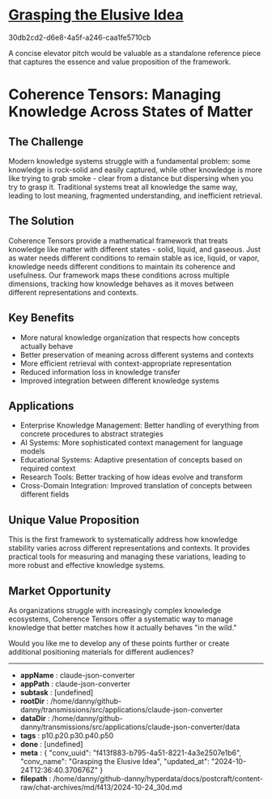 # [Grasping the Elusive Idea](https://claude.ai/chat/f413f883-b795-4a51-8221-4a3e2507e1b6)

30db2cd2-d6e8-4a5f-a246-caa1fe5710cb

 <antThinking>A concise elevator pitch would be valuable as a standalone reference piece that captures the essence and value proposition of the framework.</antThinking>

<antArtifact identifier="coherence-tensors-pitch" type="text/markdown" title="Coherence Tensors: Elevator Pitch">

# Coherence Tensors: Managing Knowledge Across States of Matter

## The Challenge
Modern knowledge systems struggle with a fundamental problem: some knowledge is rock-solid and easily captured, while other knowledge is more like trying to grab smoke - clear from a distance but dispersing when you try to grasp it. Traditional systems treat all knowledge the same way, leading to lost meaning, fragmented understanding, and inefficient retrieval.

## The Solution
Coherence Tensors provide a mathematical framework that treats knowledge like matter with different states - solid, liquid, and gaseous. Just as water needs different conditions to remain stable as ice, liquid, or vapor, knowledge needs different conditions to maintain its coherence and usefulness. Our framework maps these conditions across multiple dimensions, tracking how knowledge behaves as it moves between different representations and contexts.

## Key Benefits
- More natural knowledge organization that respects how concepts actually behave
- Better preservation of meaning across different systems and contexts
- More efficient retrieval with context-appropriate representation
- Reduced information loss in knowledge transfer
- Improved integration between different knowledge systems

## Applications
- Enterprise Knowledge Management: Better handling of everything from concrete procedures to abstract strategies
- AI Systems: More sophisticated context management for language models
- Educational Systems: Adaptive presentation of concepts based on required context
- Research Tools: Better tracking of how ideas evolve and transform
- Cross-Domain Integration: Improved translation of concepts between different fields

## Unique Value Proposition
This is the first framework to systematically address how knowledge stability varies across different representations and contexts. It provides practical tools for measuring and managing these variations, leading to more robust and effective knowledge systems.

## Market Opportunity
As organizations struggle with increasingly complex knowledge ecosystems, Coherence Tensors offer a systematic way to manage knowledge that better matches how it actually behaves "in the wild."

</antArtifact>

Would you like me to develop any of these points further or create additional positioning materials for different audiences?

---

* **appName** : claude-json-converter
* **appPath** : claude-json-converter
* **subtask** : [undefined]
* **rootDir** : /home/danny/github-danny/transmissions/src/applications/claude-json-converter
* **dataDir** : /home/danny/github-danny/transmissions/src/applications/claude-json-converter/data
* **tags** : p10.p20.p30.p40.p50
* **done** : [undefined]
* **meta** : {
  "conv_uuid": "f413f883-b795-4a51-8221-4a3e2507e1b6",
  "conv_name": "Grasping the Elusive Idea",
  "updated_at": "2024-10-24T12:36:40.370676Z"
}
* **filepath** : /home/danny/github-danny/hyperdata/docs/postcraft/content-raw/chat-archives/md/f413/2024-10-24_30d.md
